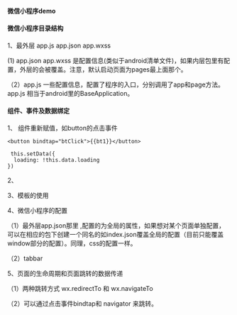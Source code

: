 #### 微信小程序demo
#### 微信小程序目录结构

1、最外层 app.js  app.json app.wxss
 
  (1) app.json app.wxss 是配置信息(类似于android清单文件)，如果内层包里有配置，外层的会被覆盖。注意，默认启动页面为pages最上面那个。

  （2）app.js 一些配置信息，配置了程序的入口，分别调用了app和page方法。app.js 相当于android里的BaseApplication。


#### 组件、事件及数据绑定

1、 组件重新赋值，如button的点击事件  

	<button bindtap="btClick">{{bt1}}</button> 

	 this.setData({
      loading: !this.data.loading
    })
2、



3、模板的使用

4、微信小程序的配置

（1）最外层app.json那里 ,配置的为全局的属性，如果想对某个页面单独配置，可以在相应的包下创建一个同名的如index.json覆盖全局的配置（目前只能覆盖window部分的配置）。同理，css的配置一样。

（2）tabbar	

5、页面的生命周期和页面跳转的数据传递

（1）两种跳转方式 wx.redirectTo 和  wx.navigateTo

（2）可以通过点击事件bindtap和  navigator
	<navigator url = "second?id=navigation">
	来跳转。

		
  
 		
  


	



   
